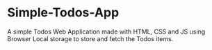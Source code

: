 # Simple-Todos-App

A simple Todos Web Application made with HTML, CSS and JS using Browser Local storage to store and fetch the Todos items.
